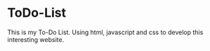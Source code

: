 # ToDo-List
This is my To-Do List. Using html, javascript and css to develop this interesting website.
